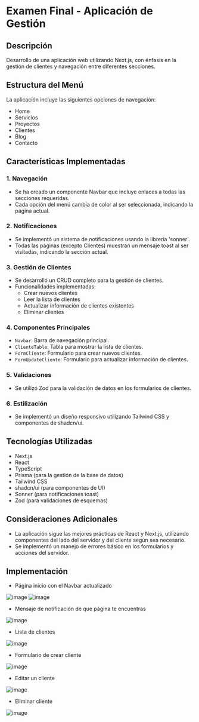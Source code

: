 # Examen Final - Aplicación de Gestión

## Descripción
Desarrollo de una aplicación web utilizando Next.js, con énfasis en la gestión de clientes y navegación entre diferentes secciones.

## Estructura del Menú
La aplicación incluye las siguientes opciones de navegación:
- Home
- Servicios
- Proyectos
- Clientes
- Blog
- Contacto

## Características Implementadas

### 1. Navegación
- Se ha creado un componente Navbar que incluye enlaces a todas las secciones requeridas.
- Cada opción del menú cambia de color al ser seleccionada, indicando la página actual.

### 2. Notificaciones
- Se implementó un sistema de notificaciones usando la librería 'sonner'.
- Todas las páginas (excepto Clientes) muestran un mensaje toast al ser visitadas, indicando la sección actual.

### 3. Gestión de Clientes
- Se desarrolló un CRUD completo para la gestión de clientes.
- Funcionalidades implementadas:
  - Crear nuevos clientes
  - Leer la lista de clientes
  - Actualizar información de clientes existentes
  - Eliminar clientes

### 4. Componentes Principales
- `Navbar`: Barra de navegación principal.
- `ClienteTable`: Tabla para mostrar la lista de clientes.
- `FormCliente`: Formulario para crear nuevos clientes.
- `FormUpdateCliente`: Formulario para actualizar información de clientes.

### 5. Validaciones
- Se utilizó Zod para la validación de datos en los formularios de clientes.

### 6. Estilización
- Se implementó un diseño responsivo utilizando Tailwind CSS y componentes de shadcn/ui.

## Tecnologías Utilizadas
- Next.js
- React
- TypeScript
- Prisma (para la gestión de la base de datos)
- Tailwind CSS
- shadcn/ui (para componentes de UI)
- Sonner (para notificaciones toast)
- Zod (para validaciones de esquemas)

## Consideraciones Adicionales
- La aplicación sigue las mejores prácticas de React y Next.js, utilizando componentes del lado del servidor y del cliente según sea necesario.
- Se implementó un manejo de errores básico en los formularios y acciones del servidor.

## Implementación
- Página inicio con el Navbar actualizado

![image](https://github.com/user-attachments/assets/a4771a31-c4b1-4160-91c9-8c9c46a9f3be)
![image](https://github.com/user-attachments/assets/5a81171a-e2c3-4821-857f-7acf2b079d3f)

- Mensaje de notificación de que página te encuentras

![image](https://github.com/user-attachments/assets/a5c5121f-f048-4bde-b92a-7de3ffa3b232)

- Lista de clientes

![image](https://github.com/user-attachments/assets/e3374133-e120-4329-addd-4b48fa25cb1f)

- Formulario de crear cliente

![image](https://github.com/user-attachments/assets/67c83066-2b8c-46e5-b894-ba19605729d9)

- Editar un cliente

![image](https://github.com/user-attachments/assets/a02e3259-0ea3-47a0-9a3c-8dccf9b5fce3)

- Eliminar cliente

![image](https://github.com/user-attachments/assets/950db982-b01e-4a53-af42-cf8b4dc23349)
